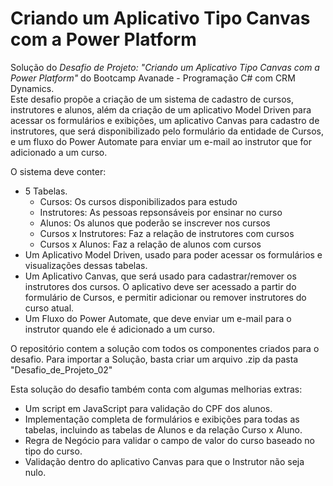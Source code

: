 # Criando um Aplicativo Tipo Canvas com a Power Platform

Solução do *Desafio de Projeto: "Criando um Aplicativo Tipo Canvas com a Power Platform"* do Bootcamp Avanade - Programação C# com CRM Dynamics.  
Este desafio propõe a criação de um sistema de cadastro de cursos, instrutores e alunos, além da criação de um aplicativo Model Driven para acessar os formulários e exibições, um aplicativo Canvas para cadastro de instrutores, que será disponibilizado pelo formulário da entidade de Cursos, e um fluxo do Power Automate para enviar um e-mail ao instrutor que for adicionado a um curso.

O sistema deve conter:
- 5 Tabelas.
	- Cursos: Os cursos disponibilizados para estudo
	- Instrutores: As pessoas repsonsáveis por ensinar no curso
	- Alunos: Os alunos que poderão se inscrever nos cursos
	- Cursos x Instrutores: Faz a relação de instrutores com cursos
	- Cursos x Alunos: Faz a relação de alunos com cursos
- Um Aplicativo Model Driven, usado para poder acessar os formulários e visualizações dessas tabelas.
- Um Aplicativo Canvas, que será usado para cadastrar/remover os instrutores dos cursos. O aplicativo deve ser acessado a partir do formulário de Cursos, e permitir adicionar ou remover instrutores do curso atual.
- Um Fluxo do Power Automate, que deve enviar um e-mail para o instrutor quando ele é adicionado a um curso.

O repositório contem a solução com todos os componentes criados para o desafio.
Para importar a Solução, basta criar um arquivo .zip da pasta "Desafio_de_Projeto_02"

Esta solução do desafio também conta com algumas melhorias extras:
- Um script em JavaScript para validação do CPF dos alunos.
- Implementação completa de formulários e exibições para todas as tabelas, incluindo as tabelas de Alunos e da relação Curso x Aluno.
- Regra de Negócio para validar o campo de valor do curso baseado no tipo do curso.
- Validação dentro do aplicativo Canvas para que o Instrutor não seja nulo.